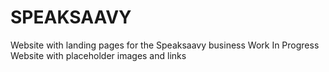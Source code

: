 # SPEAKSAAVY
Website with landing pages for the Speaksaavy business
Work In Progress Website with placeholder images and links
